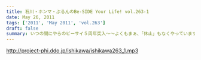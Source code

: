 ```yaml
---
title: 石川・ホンマ・ぶるんのBe-SIDE Your Life! vol.263-1
date: May 26, 2011
tags: ['2011', 'May 2011', 'vol.263']
draft: false
summary: いつの間にやらのビーサイ５周年突入～～よくもまぁ、「休止」もなくやっていますな。今週も、いつもどおりの収録・配信デス。NAMAE
---
```


http://project-phi.ddo.jp/ishikawa/ishikawa263_1.mp3